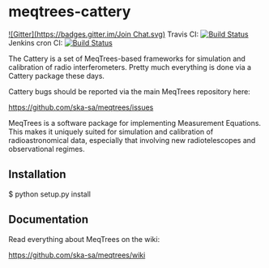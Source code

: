 meqtrees-cattery
================
[![Gitter](https://badges.gitter.im/Join Chat.svg)](https://gitter.im/ska-sa/meqtrees-cattery?utm_source=badge&utm_medium=badge&utm_campaign=pr-badge&utm_content=badge)
Travis CI:
[![Build Status](https://travis-ci.org/ska-sa/meqtrees-cattery.png)](https://travis-ci.org/ska-sa/meqtrees-cattery)
Jenkins cron CI:
[![Build Status](https://jenkins.meqtrees.net/job/meqtrees-cattery-cron/badge/icon)](https://jenkins.meqtrees.net/job/meqtrees-cattery-cron/)

The Cattery is a set of MeqTrees-based frameworks for simulation and calibration of 
radio interferometers. Pretty much everything is done via a Cattery package these
days.

Cattery bugs should be reported via the main MeqTrees repository here:

https://github.com/ska-sa/meqtrees/issues

MeqTrees is a software package for implementing Measurement Equations.
This makes it uniquely suited for simulation and calibration of
radioastronomical data, especially that involving new radiotelescopes and
observational regimes.

Installation
------------

 $ python setup.py install


Documentation
-------------

Read everything about MeqTrees on the wiki:

https://github.com/ska-sa/meqtrees/wiki
